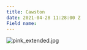 ```yaml
---
title: Cawston
date: 2021-04-28 11:28:00 Z
Field name: 
---
```


![pink_extended.jpg](/uploads/pink_extended.jpg)